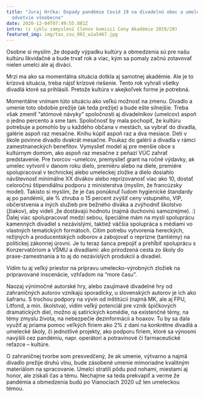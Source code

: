 ```yaml
---
title: "Juraj Hrčka: Dopady pandémie Covid 19 na divadelnú obec a umelecké
  odvetvie všeobecne"
date: 2020-12-04T07:49:55.881Z
intro: (z cyklu zamyslení členov komisií Ceny Akadémie 2019/20)
featured_img: img/tas_zsu_001_w1a5467.jpg
---
```

Osobne si myslím ,že dopady výpadku kultúry a obmedzenia sú pre našu kultúru likvidačné a bude trvať rok a viac, kým sa pomaly začnú zotavovať nielen umelci ale aj diváci.

Mrzí ma ako sa momentálna situácia dotkla aj samotnej akadémie. Ale je to krízová situácia, treba nájsť krízové riešenie. Tento rok vyhrali všetky divadlá ktoré sa prihlásili. Pretože kultúra v akejkoľvek forme je potrebná.

Momentálne vnímam túto situáciu ako veľkú možnosť na zmenu. Divadlo a umenie toto obdobie prežije (ak teda prežije) a bude ešte silnejšie.
Treba však  zmeniť “atómové návyky” spoločnosti aj divadelníkov (umelcov) aspoň o jedno percento a sme tam. Spoločnosť by mala pochopiť, že kultúru potrebuje a pomohlo by u každého občana v mestách, sa vybrať do divadla, galérie aspoň raz mesačne. Knihu kúpiť aspoň raz a dva mesiace. Deti v škole povinne divadlo dvakrát mesačne. Poukaz do galérii a divadla v rámci zamestnaneckých benefitov. Vymyslieť model aj pre menšie obce s kultúrnym domom, ako aspoň raz mesačne z peňazí VÚC zahrať predstavenie.
Pre tvorcov –umelcov, premyslieť grant na ročné výdavky, ak umelec vytvoril v danom roku dielo, premiéru alebo na diele, premiére spolupracoval v technickej alebo umeleckej zložke a dielo dosiahlo návštevnosť minimálne XX divákov alebo reprízovanosť viac ako 10, dostať celoročnú štipendiálnu podporu z ministerstva (myslím, že francúzsky model).
Takisto si myslím, že je čas ponúknuť ľudom hygienické štandardy aj po pandémii, ale % zhruba o 15 percent zvýšiť ceny vstupného, VIP, občerstvenia a iných služieb pre bežného diváka a zvýhodniť školstvo (žiakov), aby videli ,že dostávajú hodnotu (najmä duchovnú samozrejme). :)
Ďalej viac spolupracovať medzi sebou, špeciálne mám na mysli spoluprácu kamenných divadiel s nezávislými, taktiež väčšia spolupráca s médiami vo vlastných tematických formátoch.
Cítim potrebu vytvorenia hereckých, režijných a producentských odborov a zabojovať o reprízne (tantiémy) na politickej zákonnej úrovni.
Je tu teraz šanca prepojiť a prehĺbiť spoluprácu s Konzervatóriom a VŠMU a divadlami: ako prirodzená cesta zo školy do praxe-zamestnania a to aj do nezávislých produkcii a divadiel.

Vidím tu aj veľký priestor na prípravu umelecko-výrobných zložiek na pripravované inscenácie, vzhľadom na “more času”.

Naozaj výnimočné autorské hry, alebo zaujímavé divadelné hry od zahraničných autorov vznikajú sporadicky, u slovenských autorov je ich ako šafranu. S trochou podpory na vývin od inštitúcii (najmä MK, ale aj FPU, Litfond, a min. školstva), vidím veľký potenciál pre vznik špičkových dramatických diel, možno aj satirických komédie, na existenčné témy, na témy zmyslu života, na nebezpečie dezinformácii a hoaxov. Tu by sa dala využiť aj priama pomoc veľkých firiem ako 2% z daní na konkrétne divadlá a umelecké školy, či jednotlivé projekty, ako podporu firiem, ktoré sa výnosmi navýšili cez pandémiu, napr. operátori a potravinové či farmaceutické reťazce – kultúre.

O zahraničnej tvorbe som presvedčený, že ak umenie, výtvarno a najmä divadlo prežije druhú vlnu, bude zásobené umenie mimoriadne kvalitným materiálom na spracovanie.  Umelci stratili pôdu pod nohami, miestami aj honor, ale získali čas a tému.
Nechajme sa teda prekvapiť a verme že pandémia a obmedzenia budú po Vianociach 2020 už len umeleckou témou.